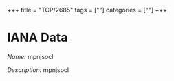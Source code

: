 +++
title = "TCP/2685"
tags = [""]
categories = [""]
+++

# IANA Data

_Name:_ mpnjsocl

_Description:_ mpnjsocl

